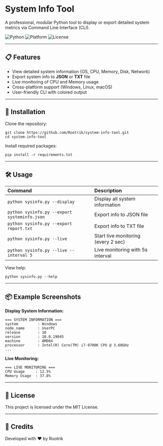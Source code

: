 # System Info Tool

A professional, modular Python tool to display or export detailed system metrics via Command Line Interface (CLI).

![Python](https://img.shields.io/badge/Python-3.8+-blue?logo=python) 
![Platform](https://img.shields.io/badge/Platform-Windows%20%7C%20Linux%20%7C%20MacOS-lightgrey)
![License](https://img.shields.io/badge/License-MIT-green)

---

## 📋 Features

- View detailed system information (OS, CPU, Memory, Disk, Network)
- Export system info to **JSON** or **TXT** file
- Live monitoring of CPU and Memory usage
- Cross-platform support (Windows, Linux, macOS)
- User-friendly CLI with colored output

---

## 🚀 Installation

Clone the repository:

```
git clone https://github.com/Rootrik/system-info-tool.git
cd system-info-tool
```

Install required packages:

```
pip install -r requirements.txt
```

---

## 🛠️ Usage

| Command | Description |
|:--------|:------------|
| `python sysinfo.py --display` | Display all system information |
| `python sysinfo.py --export systeminfo.json` | Export info to JSON file |
| `python sysinfo.py --export report.txt` | Export info to TXT file |
| `python sysinfo.py --live` | Start live monitoring (every 2 sec) |
| `python sysinfo.py --live --interval 5` | Live monitoring with 5s interval |

View help:

```
python sysinfo.py --help
```

---

## 📦 Example Screenshots

**Display System Information:**

```
=== SYSTEM INFORMATION ===
system         : Windows
node_name      : UserPC
release        : 10
version        : 10.0.19045
machine        : AMD64
processor      : Intel(R) Core(TM) i7-9700K CPU @ 3.60GHz
...
```

**Live Monitoring:**

```
=== LIVE MONITORING ===
CPU Usage     : 12.5%
Memory Usage  : 37.8%
```

---

## 📜 License

This project is licensed under the MIT License.

---

## 🤝 Credits

Developed with ❤️ by Rootrik
